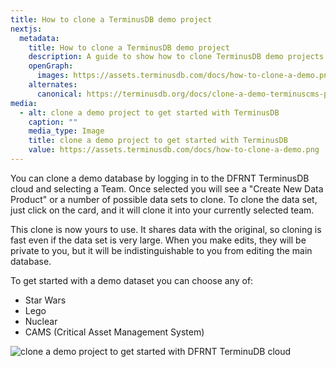 ```yaml
---
title: How to clone a TerminusDB demo project
nextjs:
  metadata:
    title: How to clone a TerminusDB demo project
    description: A guide to show how to clone TerminusDB demo projects to explore and play with.
    openGraph:
      images: https://assets.terminusdb.com/docs/how-to-clone-a-demo.png
    alternates:
      canonical: https://terminusdb.org/docs/clone-a-demo-terminuscms-project/
media:
  - alt: clone a demo project to get started with TerminusDB
    caption: ""
    media_type: Image
    title: clone a demo project to get started with TerminusDB
    value: https://assets.terminusdb.com/docs/how-to-clone-a-demo.png
---
```


You can clone a demo database by logging in to the DFRNT TerminusDB cloud and selecting a Team. Once selected you will see a "Create New Data Product" or a number of possible data sets to clone. To clone the data set, just click on the card, and it will clone it into your currently selected team.

This clone is now yours to use. It shares data with the original, so cloning is fast even if the data set is very large. When you make edits, they will be private to you, but it will be indistinguishable to you from editing the main database.

To get started with a demo dataset you can choose any of:

*   Star Wars
*   Lego
*   Nuclear
*   CAMS (Critical Asset Management System)

![clone a demo project to get started with DFRNT TerminuDB cloud](https://assets.terminusdb.com/docs/how-to-clone-a-demo.png)
